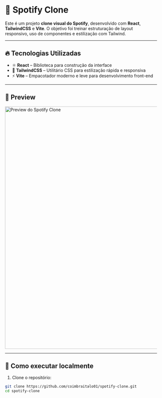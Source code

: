 # 🎵 Spotify Clone

Este é um projeto **clone visual do Spotify**, desenvolvido com **React**, **TailwindCSS** e **Vite**. O objetivo foi treinar estruturação de layout responsivo, uso de componentes e estilização com Tailwind.

---

## 🔥 Tecnologias Utilizadas

- ⚛️ **React** – Biblioteca para construção da interface
- 💨 **TailwindCSS** – Utilitário CSS para estilização rápida e responsiva
- ⚡ **Vite** – Empacotador moderno e leve para desenvolvimento front-end

---

## 📸 Preview

<img src="./screenshot.png" alt="Preview do Spotify Clone" width="800"/>

---

## 🚀 Como executar localmente

1. Clone o repositório:

```bash
git clone https://github.com/coimbraitalo01/spotify-clone.git
cd spotify-clone
